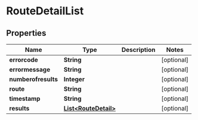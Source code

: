 
# RouteDetailList

## Properties
Name | Type | Description | Notes
------------ | ------------- | ------------- | -------------
**errorcode** | **String** |  |  [optional]
**errormessage** | **String** |  |  [optional]
**numberofresults** | **Integer** |  |  [optional]
**route** | **String** |  |  [optional]
**timestamp** | **String** |  |  [optional]
**results** | [**List&lt;RouteDetail&gt;**](RouteDetail.md) |  |  [optional]



